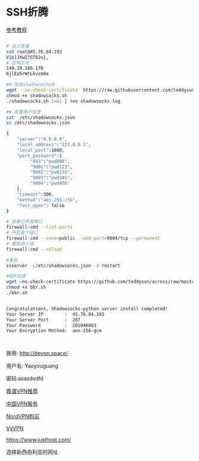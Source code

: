 # SSH折腾

[参考教程](https://testerhome.com/topics/17112)

```bash

# 法兰克福
ssh root@45.76.84.193
V2o]JXwZ?GT62u},
# 亚特兰大
149.28.186.178
6j[Ea5rWtLkvzm6e

## 安装shadowsocksR
wget --no-check-certificate  https://raw.githubusercontent.com/teddysun/shadowsocks_install/master/shadowsocks.sh
chmod +x shadowsocks.sh
./shadowsocks.sh 2>&1 | tee shadowsocks.log

## 配置用户信息
cat  /etc/shadowsocks.json
vi /etc/shadowsocks.json

{
    "server":"0.0.0.0",
    "local_address":"127.0.0.1",
    "local_port":1080,
    "port_password":{
         "443":"pwd000",
         "9001":"pwd123",
         "9002":"pwd234",
         "9003":"pwd345",
         "9004":"pwd456"                    
    },
    "timeout":300,
    "method":"aes-256-cfb",
    "fast_open": false
}

# 查看已开放端口
firewall-cmd --list-ports
# 开启各个端口
firewall-cmd --zone=public --add-port=9004/tcp --permanent
# 重启防火墙
firewall-cmd --reload

#重启
ssserver -c/etc/shadowsocks.json -d restart 

#BBR加速
wget –no-check-certificate https://github.com/teddysun/across/raw/master/bbr.sh
chmod +x bbr.sh
./bbr.sh


Congratulations, Shadowsocks-python server install completed!
Your Server IP        :  45.76.84.193 
Your Server Port      :  207 
Your Password         :  201046003 
Your Encryption Method:  aes-256-gcm 




```



换用: http://devpn.space/

用户名: Yaoyouguang

密码:asasdsdfd

[靠谱VPN推荐](https://v2mm.tech/topic/485/%E8%B0%81%E8%83%BD%E6%8E%A8%E8%8D%90%E4%B8%AA%E9%9D%A0%E8%B0%B1%E7%9A%84vpn/25)

[中国VPN服务](https://www.chinavpnz.com/)

[NordVPN购买](https://join.nordforcn.site/zh/order/?utm_campaign=off153&utm_content&utm_medium=affiliate&utm_source=aff9842&utm_term)

[VyVPN](https://www.aqniu.com/tools-tech/23223.html)



https://www.justhost.com/

选择新西伯利亚的网址

